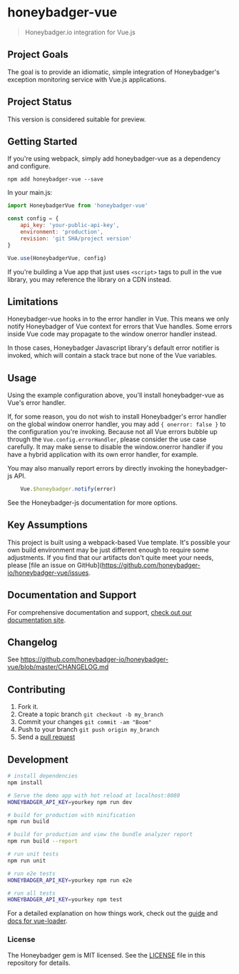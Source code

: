 # honeybadger-vue

> Honeybadger.io integration for Vue.js

## Project Goals

The goal is to provide an idiomatic, simple integration of Honeybadger's
exception monitoring service with Vue.js applications.

## Project Status

This version is considered suitable for preview.

## Getting Started

If you're using webpack, simply add honeybadger-vue as a dependency and
configure.

```
npm add honeybadger-vue --save
```

In your main.js:

```javascript
import HoneybadgerVue from 'honeybadger-vue'

const config = {
    api_key: 'your-public-api-key',
    environment: 'production',
    revision: 'git SHA/project version'
}

Vue.use(HoneybadgerVue, config)
```

If you're building a Vue app that just uses `<script>` tags to pull in
the vue library, you may reference the library on a CDN instead.

## Limitations

Honeybadger-vue hooks in to the error handler in Vue. This means we only
notify Honeybadger of Vue context for errors that Vue handles. Some
errors inside Vue code may propagate to the window onerror handler
instead.

In those cases, Honeybadger Javascript library's default error notifier
is invoked, which will contain a stack trace but none of the Vue
variables.

## Usage

Using the example configuration above, you'll install honeybadger-vue
as Vue's error handler.

If, for some reason, you do not wish to install Honeybadger's
error handler on the global window onerror handler, you may add
```{ onerror: false }``` to the configuration you're invoking. Because
not all Vue errors bubble up through the `Vue.config.errorHandler`,
please consider the use case carefully. It may make sense to disable
the window.onerror handler if you have a hybrid application with its
own error handler, for example.

You may also manually report errors by directly invoking the
honeybadger-js API.

```javascript
    Vue.$honeybadger.notify(error)
```

See the Honeybadger-js documentation for more options.

## Key Assumptions

This project is built using a webpack-based Vue template. It's possible
your own build environment may be just different enough to require some
adjustments. If you find that our artifacts don't quite meet your needs,
please [file an issue on GitHub](https://github.com/honeybadger-io/honeybadger-vue/issues.

## Documentation and Support

For comprehensive documentation and support, [check out our documentation site](http://docs.honeybadger.io/lib/vue.html).

## Changelog

See https://github.com/honeybadger-io/honeybadger-vue/blob/master/CHANGELOG.md

## Contributing

1. Fork it.
2. Create a topic branch `git checkout -b my_branch`
3. Commit your changes `git commit -am "Boom"`
3. Push to your branch `git push origin my_branch`
4. Send a [pull request](https://github.com/honeybadger-io/honeybadger-vue/pulls)

## Development

``` bash
# install dependencies
npm install

# Serve the demo app with hot reload at localhost:8080
HONEYBADGER_API_KEY=yourkey npm run dev

# build for production with minification
npm run build

# build for production and view the bundle analyzer report
npm run build --report

# run unit tests
npm run unit

# run e2e tests
HONEYBADGER_API_KEY=yourkey npm run e2e

# run all tests
HONEYBADGER_API_KEY=yourkey npm test
```

For a detailed explanation on how things work, check out the [guide](http://vuejs-templates.github.io/webpack/) and [docs for vue-loader](http://vuejs.github.io/vue-loader).

### License

The Honeybadger gem is MIT licensed. See the [LICENSE](https://raw.github.com/honeybadger-io/honeybadger-vue/master/LICENSE) file in this repository for details.
